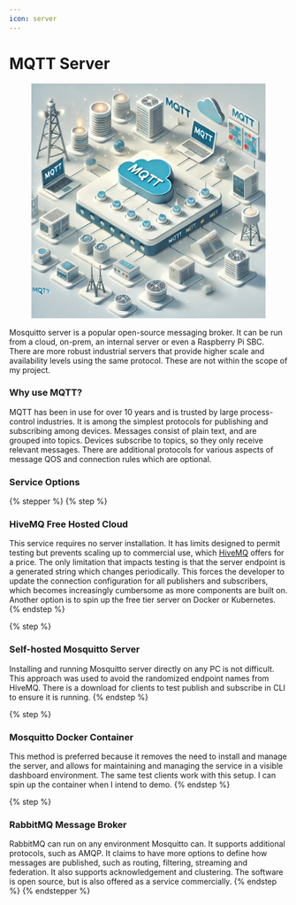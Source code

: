 ```yaml
---
icon: server
---
```


# MQTT Server

<figure><img src="../.gitbook/assets/trueTwinMQTT.webp" alt=""><figcaption></figcaption></figure>

Mosquitto server is a popular open-source messaging broker. It can be run from a cloud, on-prem, an internal server or even a Raspberry Pi SBC. There are more robust industrial servers that provide higher scale and availability levels using the same protocol. These are not within the scope of my project.

### Why use MQTT?

MQTT has been in use for over 10 years and is trusted by large process-control industries. It is among the simplest protocols for publishing and subscribing among devices. Messages consist of plain text, and are grouped into topics.  Devices subscribe to topics, so they only receive relevant messages. There are additional protocols for various aspects of message QOS and connection rules which are optional.

### Service Options

{% stepper %}
{% step %}
### HiveMQ Free Hosted Cloud

This service requires no server installation. It has limits designed to permit testing but prevents scaling up to commercial use, which [HiveMQ](https://www.hivemq.com/company/get-hivemq/) offers for a price. The only limitation that impacts testing is that the server endpoint is a generated string which changes periodically. This forces the developer to update the connection configuration for all publishers and subscribers, which becomes increasingly cumbersome as more components are built on. Another option is to spin up the free tier server on Docker or Kubernetes.
{% endstep %}

{% step %}
### Self-hosted Mosquitto Server

Installing and running Mosquitto server directly on any PC is not difficult. This approach was used to avoid the randomized endpoint names from HiveMQ. There is a download for clients to test publish and subscribe in CLI to ensure it is running.
{% endstep %}

{% step %}
### Mosquitto Docker Container

This method is preferred because it removes the need to install and manage the server, and allows for maintaining and managing the service in a visible dashboard environment. The same test clients work with this setup. I can spin up the container when I intend to demo.
{% endstep %}

{% step %}
### RabbitMQ Message Broker

RabbitMQ can run on any environment Mosquitto can. It supports additional protocols, such as AMQP. It claims to have more options to define how messages are published, such as routing, filtering, streaming and federation. It also supports acknowledgement and clustering. The software is open source, but is also offered as a service commercially.
{% endstep %}
{% endstepper %}

